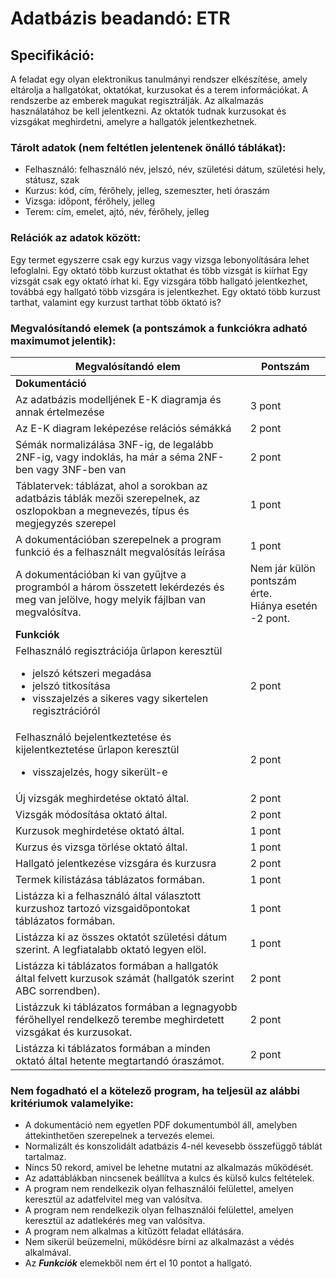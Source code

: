 # Adatbázis beadandó: ETR

## ​Specifikáció:

A feladat egy olyan elektronikus tanulmányi rendszer elkészítése, amely eltárolja a hallgatókat, oktatókat, kurzusokat és a terem információkat. A rendszerbe az emberek magukat regisztrálják. Az alkalmazás használatához be kell jelentkezni. Az oktatók tudnak kurzusokat és vizsgákat meghirdetni, amelyre a hallgatók jelentkezhetnek.

### ​Tárolt adatok (nem feltétlen jelentenek önálló táblákat):

- Felhasználó: felhasználó név, jelszó, név, születési dátum, születési hely, státusz, szak
- Kurzus: kód, cím, férőhely, jelleg, szemeszter, heti óraszám
- Vizsga: időpont, férőhely, jelleg
- Terem: cím, emelet, ajtó, név, férőhely, jelleg

### ​Relációk az adatok között:

Egy termet egyszerre csak egy kurzus vagy vizsga lebonyolítására lehet lefoglalni. Egy oktató több kurzust oktathat és több vizsgát is kiírhat Egy vizsgát csak egy oktató írhat ki. Egy vizsgára több hallgató jelentkezhet, továbbá egy hallgató több vizsgára is jelentkezhet. Egy oktató több kurzust tarthat, valamint egy kurzust tarthat több öktató is?

### ​Megvalósítandó elemek (a pontszámok a funkciókra adható maximumot jelentik):

| **Megvalósítandó elem** | **Pontszám** |
| --- | --- |
| **Dokumentáció** |  |
| Az adatbázis modelljének E-K diagramja és annak értelmezése | 3 pont |
| Az E-K diagram leképezése relációs sémákká | 2 pont |
| Sémák normalizálása 3NF-ig, de legalább 2NF-ig, vagy indoklás, ha már a séma 2NF-ben vagy 3NF-ben van | 2 pont |
| Táblatervek: táblázat, ahol a sorokban az adatbázis táblák mezői szerepelnek, az oszlopokban a megnevezés, típus és megjegyzés szerepel | 1 pont |
| A dokumentációban szerepelnek a program funkció és a felhasznált megvalósítás leírása | 1 pont |
| A dokumentációban ki van gyűjtve a programból a három összetett lekérdezés és meg van jelölve, hogy melyik fájlban van megvalósítva. | Nem jár külön pontszám érte. <br> Hiánya esetén -2 pont. |
| **Funkciók** |  |
| Felhasználó regisztrációja űrlapon keresztül <br> <ul> <li>jelszó kétszeri megadása</li> <li>jelszó titkosítása</li> <li>visszajelzés a sikeres vagy sikertelen regisztrációról</li></ul> | 2 pont |
| Felhasználó bejelentkeztetése és kijelentkeztetése űrlapon keresztül <br> <ul><li>visszajelzés, hogy sikerült-e</li></ul> | 2 pont |
| Új vizsgák meghirdetése oktató által. | 2 pont |
| Vizsgák módosítása oktató által. | 2 pont |
| Kurzusok meghirdetése oktató által. | 1 pont |
| Kurzus és vizsga törlése oktató által. | 1 pont |
| Hallgató jelentkezése vizsgára és kurzusra | 2 pont |
| Termek kilistázása táblázatos formában. | 1 pont |
| Listázza ki a felhasználó által választott kurzushoz tartozó vizsgaidőpontokat táblázatos formában. | 1 pont |
| Listázza ki az összes oktatót születési dátum szerint. A legfiatalabb oktató legyen elöl. | 1 pont |
| Listázza ki táblázatos formában a hallgatók által felvett kurzusok számát (hallgatók szerint ABC sorrendben). | 2 pont |
| Listázzuk ki táblázatos formában a legnagyobb férőhellyel rendelkező terembe meghirdetett vizsgákat és kurzusokat. | 2 pont |
| Listázza ki táblázatos formában a minden oktató által hetente megtartandó óraszámot. | 2 pont |

### ​Nem fogadható el a kötelező program, ha teljesül az alábbi kritériumok valamelyike:

- A dokumentáció nem egyetlen PDF dokumentumból áll, amelyben áttekinthetően szerepelnek a tervezés elemei.
- Normalizált és konszolidált adatbázis 4-nél kevesebb összefüggő táblát tartalmaz.
- Nincs 50 rekord, amivel be lehetne mutatni az alkalmazás működését.
- Az adattáblákban nincsenek beállítva a kulcs és külső kulcs feltételek.
- A program nem rendelkezik olyan felhasználói felülettel, amelyen keresztül az adatfelvitel meg van valósítva.
- A program nem rendelkezik olyan felhasználói felülettel, amelyen keresztül az adatlekérés meg van valósítva.
- A program nem alkalmas a kitűzött feladat ellátására.
- Nem sikerül beüzemelni, működésre bírni az alkalmazást a védés alkalmával.
- Az ***Funkciók*** elemekből nem ért el 10 pontot a hallgató.